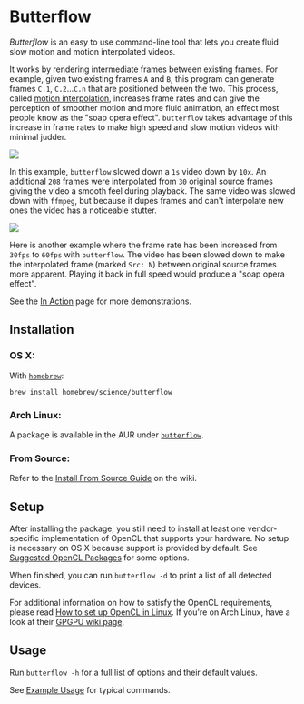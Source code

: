 # Butterflow

*Butterflow* is an easy to use command-line tool that lets you create fluid slow
motion and motion interpolated videos.

It works by rendering intermediate frames between existing frames. For example,
given two existing frames `A` and `B`, this program can generate frames `C.1`,
`C.2`...`C.n` that are positioned between the two. This process, called
[motion interpolation](http://en.wikipedia.org/wiki/Motion_interpolation),
increases frame rates and can give the perception of smoother motion and more
fluid animation, an effect most people know as the "soap opera effect".
`butterflow` takes advantage of this increase in frame rates to make high speed
and slow motion videos with minimal judder.

![](http://srv.dthpham.me/video/blow_sm.gif)

In this example, `butterflow` slowed down a `1s` video down by `10x`. An
additional `208` frames were interpolated from `30` original source frames
giving the video a smooth feel during playback. The same video was slowed
down with `ffmpeg`, but because it dupes frames and can't interpolate new ones
the video has a noticeable stutter.

![](http://srv.dthpham.me/video/ink_sm.gif)

Here is another example where the frame rate has been increased from `30fps` to
`60fps` with `butterflow`. The video has been slowed down to make the
interpolated frame (marked `Src: N`) between original source frames more
apparent. Playing it back in full speed would produce a "soap opera effect".

See the [In Action](https://github.com/dthpham/butterflow/wiki/In-Action) page
for more demonstrations.

## Installation

### OS X:

With [`homebrew`](http://brew.sh/):

```
brew install homebrew/science/butterflow
```

### Arch Linux:

A package is available in the AUR under
[`butterflow`](https://aur.archlinux.org/packages/butterflow/).

### From Source:

Refer to the [Install From Source Guide](https://github.com/dthpham/butterflow/wiki/Install-From-Source-Guide)
on the wiki.

## Setup

After installing the package, you still need to install at least one
vendor-specific implementation of OpenCL that supports your hardware. No setup
is necessary on OS X because support is provided by default. See
[Suggested OpenCL Packages](https://github.com/dthpham/butterflow/wiki/Suggested-OpenCL-Packages)
for some options.

When finished, you can run `butterflow -d` to print a list of all detected
devices.

For additional information on how to satisfy the OpenCL requirements, please
read [How to set up OpenCL in Linux](http://wiki.tiker.net/OpenCLHowTo). If
you're on Arch Linux, have a look at their
[GPGPU wiki page](https://wiki.archlinux.org/index.php/GPGPU).

## Usage

Run `butterflow -h` for a full list of options and their default values.

See [Example Usage](https://github.com/dthpham/butterflow/wiki/Example-Usage)
for typical commands.
